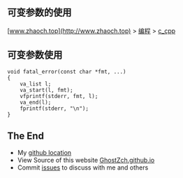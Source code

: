 ## 可变参数的使用

[www.zhaoch.top](http://www.zhaoch.top) > [编程](http://www.zhaoch.top/编程) > [c_cpp](http://www.zhaoch.top/编程/c_cpp)

## 可变参数使用

    void fatal_error(const char *fmt, ...)
    {
        va_list l;
        va_start(l, fmt);
        vfprintf(stderr, fmt, l);
        va_end(l);
        fprintf(stderr, "\n");
    }
## The End

+ My [github location](https://github.com/GhostZCH/)
+ View Source of this website [GhostZch.github.io](https://github.com/GhostZCH/GhostZch.github.io/)
+ Commit [issues](https://github.com/GhostZCH/GhostZch.github.io/issues) to discuss with me and others
